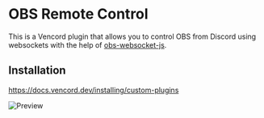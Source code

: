 # OBS Remote Control
This is a Vencord plugin that allows you to control OBS from Discord using websockets with the help of [obs-websocket-js](https://github.com/obs-websocket-community-projects/obs-websocket-js).

## Installation
https://docs.vencord.dev/installing/custom-plugins

![Preview](https://i.imgur.com/xWpgPzl.gif)